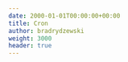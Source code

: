 ```yaml
---
date: 2000-01-01T00:00:00+00:00
title: Cron
author: bradrydzewski
weight: 3000
header: true
---
```

